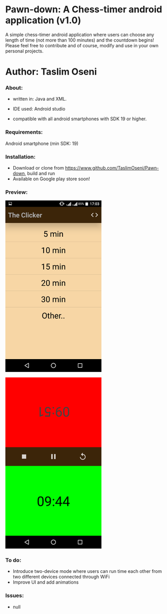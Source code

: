 # Pawn-down: A Chess-timer android application (v1.0)

A simple chess-timer android application where users can choose any length of time (not more than 100 minutes) and the countdown begins! Please feel free to contribute and of course, modify and use in your own personal projects.

Author: Taslim Oseni
==========================================================================

### About:

* written in: Java and XML.

* IDE used: Android studio

* compatible with all android smartphones with SDK 19 or higher.


### Requirements:

Android smartphone (min SDK: 19)


### Installation:

* Download or clone from https://www.github.com/TaslimOseni/Pawn-down, build and run
* Available on Google play store soon!


### Preview:

<p>
  <img src="picss/Screenshot_20171223-170359.png" width="300"/>
  </p>
  <p>
  <img src="picss/Screenshot_20171223-170549.png" width ="300"/>
</p>


### To do:
* Introduce two-device mode where users can run time each other from two different devices connected through WiFi
* Improve UI and add animations


### Issues:
* null
